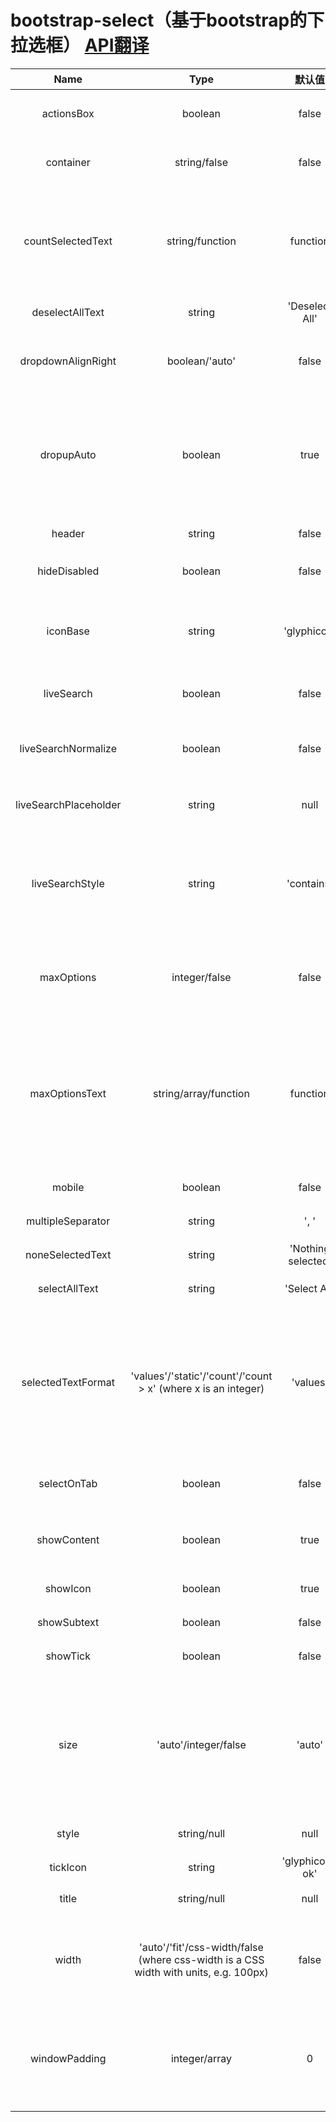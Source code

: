 # bootstrap-select（基于bootstrap的下拉选框） [API翻译](http://silviomoreto.github.io/bootstrap-select/options/)

|Name|Type|默认值|描述|
|:---:|:----:|:----:|:----|
|actionsBox|boolean|false|当设置为true时，在下拉菜单的顶部添加两个按钮（全部选择和取消选择所有）|
|container|string/false|false|当设置为一个字符串，将选择一个特定的元素或选择器，如,`container: 'body' | '.main-body'`|
|countSelectedText|string/function|function|设置文本显示的格式，当selectedtextformat是`count` or `count > #`。{0}是选定的数量。{1}可供选择。当设置为函数时，第一个参数是所选选项的数量，第二个参数是选项总数。函数必须返回一个字符串。|
|deselectAllText|string|'Deselect All'|当`actionsbox`启用时，清除所有的选择的按钮上的文字|
|dropdownAlignRight|boolean/'auto'|false|将菜单设置为true时，左对齐。如果设置为'auto'，菜单将自动对齐，如果菜单的全宽度不足时将向左对齐|
|dropupAuto|boolean|true|检查上下空间是否充足，如果向上弹出（dropup）有足够的空间就完全正常开启，但有更多的房间，dropup仍然正常打开的。否则，它就变成了一个dropup。如果dropupauto设置为false，dropups必须手动调用。|
|header|string|false|在菜单顶部添加一个页眉；默认情况下包括一个关闭按钮。|
|hideDisabled|boolean|false|删除从菜单中禁用的选项和optgroups :`data-hide-disabled: true`|
|iconBase|string|'glyphicon'|设置不同的基础图标字体代替glyphicons。如果改变iconbase，你也可能想改变tickicon，新图标字体使用不同的命名方案|
|liveSearch|boolean|false|当设置为true时，在下拉列表的顶部添加一个搜索框selectpicker|
|liveSearchNormalize|boolean|false|设置livesearchnormalize为true时，允许搜索不区分重音（accent-insensitive searching）|
|liveSearchPlaceholder|string|null|当设置为一个字符串时，一个占位符属性字符串将被添加到智能搜索输入框中|
|liveSearchStyle|string|'contains'|设置为`contains`时，搜索将显示包含搜索文本的选项。For example, searching for pl with return both Apple, Plum, and Plantain. When set to 'startsWith', searching for pl will return only Plum and Plantain.|
|maxOptions|integer/false|false|当设置为整数和多个选择时，所选选项的数量不能超过给定值.这个选项也可以作为数据属性为`<optgroup>`的存在，在这种情况下，它只适用于`<optgroup>`|
|maxOptionsText|string/array/function|function|文本显示出来时，maxoptions启用，对于给定的情况下选择的最大数目已选定。如果使用一个函数，它必须返回一个数组。数组[ 0 ]是文本时使用的maxoptions应用到整个选择元素。数组[ 1 ]是文本时使用的maxoptions用于OPTGROUP。如果使用一个字符串，用的都是相同的文本元素与OPTGROUP|
|mobile|boolean|false|设置为true时，启用设备的“本地菜单”以选择菜单。|
|multipleSeparator|string|', '|设置分隔选定选项的按钮中显示的字符|
|noneSelectedText|string|'Nothing selected'|当多个选择没有选定选项时显示的文本|
|selectAllText|string|'Select All'|actionsbox启用时，选择所有选项按钮上的文字|
|selectedTextFormat|'values'/'static'/'count'/'count > x' (where x is an integer)|'values'|指定如何用多个选择显示选择。`'values'`显示一个列表选项（分离multipleseparator。`'static'`只显示select元素的标题。`'count'`显示所选选项的总数。`'count > x'`的行为类似于`'values'`，直到选定选项的数目大于x；在此之后，它的行为类似于`'count'`。 |
|selectOnTab|boolean|false|当设置为true，在selectpicker dropdown中将制表符像回车或空格字符对待|
|showContent|boolean|true|设置为true时，在按钮中显示与选定选项关联的自定义HTML。当设置为false时，将显示选项值。 |
|showIcon|boolean|true|设置为true时，在按钮中显示与选定选项相关联的图标|
|showSubtext|boolean|false|当设置为true时，在选项旁显示此副标题|
|showTick|boolean|false|显示选定的选项标记（没有多属性的子项）|
|size|'auto'/integer/false|'auto'|显示选项的数目。When set to 'auto', the menu always opens up to show as many items as the window will allow without being cut off.When set to an integer, the menu will show the given number of items, even if the dropdown is cut off.When set to false, the menu will always show all items. |
|style|string/null|null|设置为字符串时，将值添加到按钮的样式中|
|tickIcon|string|'glyphicon-ok'|设置用于显示选定选项旁边的"tick"的图标|
|title|string/null|null|The default title for the selectpicker.|
|width|'auto'/'fit'/css-width/false (where css-width is a CSS width with units, e.g. 100px)|false|当设置为自动，这selectpicker宽度自动调整以适应最宽的选项。当设置为一个CSS宽度，宽度的selectpicker强行内联到给定值。设置为false时，将删除所有宽度信息。 |
|windowPadding|integer/array|0|当窗口有下拉菜单不能覆盖的区域时，这是非常有用的，例如一个固定的页眉。当设置为整数时，将向所有边添加相同的padding.或者，也可以使用整数数组:`[top, right, bottom, left]`|